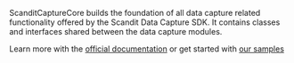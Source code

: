 ScanditCaptureCore builds the foundation of all data capture related functionality offered by the Scandit Data Capture SDK. It contains classes and interfaces shared between the data capture modules.

Learn more with the [official documentation](https://docs.scandit.com/) or get started with [our samples](https://github.com/Scandit/datacapture-capacitor-samples)
